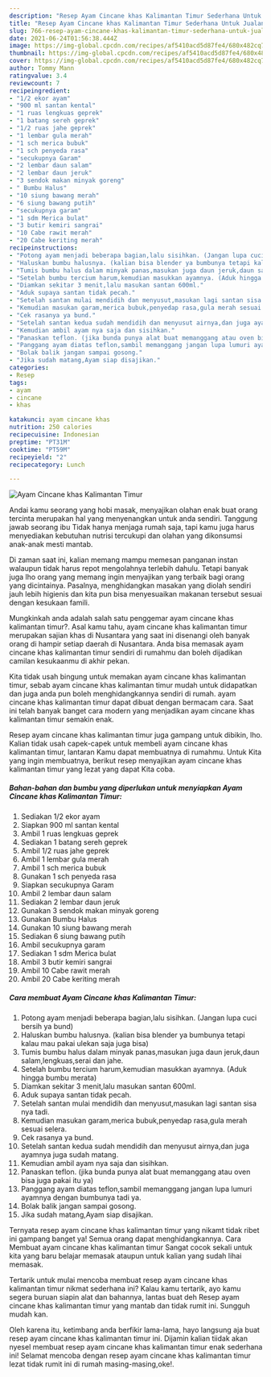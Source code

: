 ```yaml
---
description: "Resep Ayam Cincane khas Kalimantan Timur Sederhana Untuk Jualan"
title: "Resep Ayam Cincane khas Kalimantan Timur Sederhana Untuk Jualan"
slug: 766-resep-ayam-cincane-khas-kalimantan-timur-sederhana-untuk-jualan
date: 2021-06-24T01:56:38.444Z
image: https://img-global.cpcdn.com/recipes/af5410acd5d87fe4/680x482cq70/ayam-cincane-khas-kalimantan-timur-foto-resep-utama.jpg
thumbnail: https://img-global.cpcdn.com/recipes/af5410acd5d87fe4/680x482cq70/ayam-cincane-khas-kalimantan-timur-foto-resep-utama.jpg
cover: https://img-global.cpcdn.com/recipes/af5410acd5d87fe4/680x482cq70/ayam-cincane-khas-kalimantan-timur-foto-resep-utama.jpg
author: Tommy Mann
ratingvalue: 3.4
reviewcount: 7
recipeingredient:
- "1/2 ekor ayam"
- "900 ml santan kental"
- "1 ruas lengkuas geprek"
- "1 batang sereh geprek"
- "1/2 ruas jahe geprek"
- "1 lembar gula merah"
- "1 sch merica bubuk"
- "1 sch penyeda rasa"
- "secukupnya Garam"
- "2 lembar daun salam"
- "2 lembar daun jeruk"
- "3 sendok makan minyak goreng"
- " Bumbu Halus"
- "10 siung bawang merah"
- "6 siung bawang putih"
- "secukupnya garam"
- "1 sdm Merica bulat"
- "3 butir kemiri sangrai"
- "10 Cabe rawit merah"
- "20 Cabe keriting merah"
recipeinstructions:
- "Potong ayam menjadi beberapa bagian,lalu sisihkan. (Jangan lupa cuci bersih ya bund)"
- "Haluskan bumbu halusnya. (kalian bisa blender ya bumbunya tetapi kalau mau pakai ulekan saja juga bisa)"
- "Tumis bumbu halus dalam minyak panas,masukan juga daun jeruk,daun salam,lengkuas,serai dan jahe."
- "Setelah bumbu tercium harum,kemudian masukkan ayamnya. (Aduk hingga bumbu merata)"
- "Diamkan sekitar 3 menit,lalu masukan santan 600ml."
- "Aduk supaya santan tidak pecah."
- "Setelah santan mulai mendidih dan menyusut,masukan lagi santan sisa nya tadi."
- "Kemudian masukan garam,merica bubuk,penyedap rasa,gula merah sesuai selera."
- "Cek rasanya ya bund."
- "Setelah santan kedua sudah mendidih dan menyusut airnya,dan juga ayamnya juga sudah matang."
- "Kemudian ambil ayam nya saja dan sisihkan."
- "Panaskan teflon. (jika bunda punya alat buat memanggang atau oven bisa juga pakai itu ya)"
- "Panggang ayam diatas teflon,sambil memanggang jangan lupa lumuri ayamnya dengan bumbunya tadi ya."
- "Bolak balik jangan sampai gosong."
- "Jika sudah matang,Ayam siap disajikan."
categories:
- Resep
tags:
- ayam
- cincane
- khas

katakunci: ayam cincane khas 
nutrition: 250 calories
recipecuisine: Indonesian
preptime: "PT31M"
cooktime: "PT59M"
recipeyield: "2"
recipecategory: Lunch

---
```



![Ayam Cincane khas Kalimantan Timur](https://img-global.cpcdn.com/recipes/af5410acd5d87fe4/680x482cq70/ayam-cincane-khas-kalimantan-timur-foto-resep-utama.jpg)

Andai kamu seorang yang hobi masak, menyajikan olahan enak buat orang tercinta merupakan hal yang menyenangkan untuk anda sendiri. Tanggung jawab seorang ibu Tidak hanya menjaga rumah saja, tapi kamu juga harus menyediakan kebutuhan nutrisi tercukupi dan olahan yang dikonsumsi anak-anak mesti mantab.

Di zaman  saat ini, kalian memang mampu memesan panganan instan walaupun tidak harus repot mengolahnya terlebih dahulu. Tetapi banyak juga lho orang yang memang ingin menyajikan yang terbaik bagi orang yang dicintainya. Pasalnya, menghidangkan masakan yang diolah sendiri jauh lebih higienis dan kita pun bisa menyesuaikan makanan tersebut sesuai dengan kesukaan famili. 



Mungkinkah anda adalah salah satu penggemar ayam cincane khas kalimantan timur?. Asal kamu tahu, ayam cincane khas kalimantan timur merupakan sajian khas di Nusantara yang saat ini disenangi oleh banyak orang di hampir setiap daerah di Nusantara. Anda bisa memasak ayam cincane khas kalimantan timur sendiri di rumahmu dan boleh dijadikan camilan kesukaanmu di akhir pekan.

Kita tidak usah bingung untuk memakan ayam cincane khas kalimantan timur, sebab ayam cincane khas kalimantan timur mudah untuk didapatkan dan juga anda pun boleh menghidangkannya sendiri di rumah. ayam cincane khas kalimantan timur dapat dibuat dengan bermacam cara. Saat ini telah banyak banget cara modern yang menjadikan ayam cincane khas kalimantan timur semakin enak.

Resep ayam cincane khas kalimantan timur juga gampang untuk dibikin, lho. Kalian tidak usah capek-capek untuk membeli ayam cincane khas kalimantan timur, lantaran Kamu dapat membuatnya di rumahmu. Untuk Kita yang ingin membuatnya, berikut resep menyajikan ayam cincane khas kalimantan timur yang lezat yang dapat Kita coba.

<!--inarticleads1-->

##### Bahan-bahan dan bumbu yang diperlukan untuk menyiapkan Ayam Cincane khas Kalimantan Timur:

1. Sediakan 1/2 ekor ayam
1. Siapkan 900 ml santan kental
1. Ambil 1 ruas lengkuas geprek
1. Sediakan 1 batang sereh geprek
1. Ambil 1/2 ruas jahe geprek
1. Ambil 1 lembar gula merah
1. Ambil 1 sch merica bubuk
1. Gunakan 1 sch penyeda rasa
1. Siapkan secukupnya Garam
1. Ambil 2 lembar daun salam
1. Sediakan 2 lembar daun jeruk
1. Gunakan 3 sendok makan minyak goreng
1. Gunakan  Bumbu Halus
1. Gunakan 10 siung bawang merah
1. Sediakan 6 siung bawang putih
1. Ambil secukupnya garam
1. Sediakan 1 sdm Merica bulat
1. Ambil 3 butir kemiri sangrai
1. Ambil 10 Cabe rawit merah
1. Ambil 20 Cabe keriting merah




<!--inarticleads2-->

##### Cara membuat Ayam Cincane khas Kalimantan Timur:

1. Potong ayam menjadi beberapa bagian,lalu sisihkan. (Jangan lupa cuci bersih ya bund)
1. Haluskan bumbu halusnya. (kalian bisa blender ya bumbunya tetapi kalau mau pakai ulekan saja juga bisa)
1. Tumis bumbu halus dalam minyak panas,masukan juga daun jeruk,daun salam,lengkuas,serai dan jahe.
1. Setelah bumbu tercium harum,kemudian masukkan ayamnya. (Aduk hingga bumbu merata)
1. Diamkan sekitar 3 menit,lalu masukan santan 600ml.
1. Aduk supaya santan tidak pecah.
1. Setelah santan mulai mendidih dan menyusut,masukan lagi santan sisa nya tadi.
1. Kemudian masukan garam,merica bubuk,penyedap rasa,gula merah sesuai selera.
1. Cek rasanya ya bund.
1. Setelah santan kedua sudah mendidih dan menyusut airnya,dan juga ayamnya juga sudah matang.
1. Kemudian ambil ayam nya saja dan sisihkan.
1. Panaskan teflon. (jika bunda punya alat buat memanggang atau oven bisa juga pakai itu ya)
1. Panggang ayam diatas teflon,sambil memanggang jangan lupa lumuri ayamnya dengan bumbunya tadi ya.
1. Bolak balik jangan sampai gosong.
1. Jika sudah matang,Ayam siap disajikan.




Ternyata resep ayam cincane khas kalimantan timur yang nikamt tidak ribet ini gampang banget ya! Semua orang dapat menghidangkannya. Cara Membuat ayam cincane khas kalimantan timur Sangat cocok sekali untuk kita yang baru belajar memasak ataupun untuk kalian yang sudah lihai memasak.

Tertarik untuk mulai mencoba membuat resep ayam cincane khas kalimantan timur nikmat sederhana ini? Kalau kamu tertarik, ayo kamu segera buruan siapin alat dan bahannya, lantas buat deh Resep ayam cincane khas kalimantan timur yang mantab dan tidak rumit ini. Sungguh mudah kan. 

Oleh karena itu, ketimbang anda berfikir lama-lama, hayo langsung aja buat resep ayam cincane khas kalimantan timur ini. Dijamin kalian tiidak akan nyesel membuat resep ayam cincane khas kalimantan timur enak sederhana ini! Selamat mencoba dengan resep ayam cincane khas kalimantan timur lezat tidak rumit ini di rumah masing-masing,oke!.

